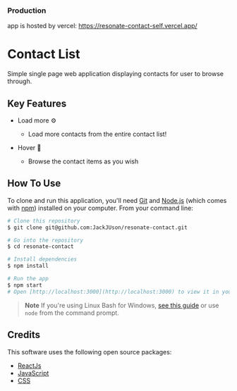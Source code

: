 ### Production
app is hosted by vercel: https://resonate-contact-self.vercel.app/


# Contact List
Simple single page web application displaying contacts for user to browse through.

 
## Key Features
- Load more ⚙️
  - Load more contacts from the entire contact list!
  
- Hover 👋
  - Browse the contact items as you wish

## How To Use
To clone and run this application, you'll need [Git](https://git-scm.com) and [Node.js](https://nodejs.org/en/download/) (which comes with [npm](http://npmjs.com)) installed on your computer. From your command line:

```bash
# Clone this repository
$ git clone git@github.com:JackJUson/resonate-contact.git

# Go into the repository
$ cd resonate-contact

# Install dependencies
$ npm install

# Run the app
$ npm start
# Open [http://localhost:3000](http://localhost:3000) to view it in your browser.
```
> **Note**
> If you're using Linux Bash for Windows, [see this guide](https://www.howtogeek.com/261575/how-to-run-graphical-linux-desktop-applications-from-windows-10s-bash-shell/) or use `node` from the command prompt.


## Credits
This software uses the following open source packages:

- [ReactJs](https://reactjs.org/)
- [JavaScript](https://www.javascript.com/)
- [CSS](https://www.w3.org/Style/CSS/Overview.en.html)
